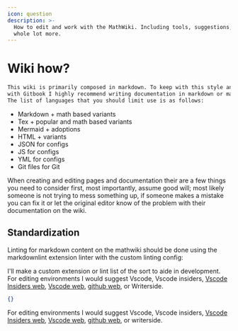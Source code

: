 ```yaml
---
icon: question
description: >-
  How to edit and work with the MathWiki. Including tools, suggestions, and a
  whole lot more.
---
```


# Wiki how?

```markdown
This wiki is primarily composed in markdown. To keep with this style and to stay compatible
with Gitbook I highly recommend writing documentation in markdown or markdown adjacent languages.
The list of languages that you should limit use is as follows:

```

* Markdown + math based variants
* Tex + popular and math based variants
* Mermaid + adoptions
* HTML + variants
* JSON for configs
* JS for configs
* YML for configs
* Git files for Git

When creating and editing pages and documentation their are a few things you need to consider first, most importantly, assume good will; most likely someone is not trying to mess something up, if someone makes a mistake you can fix it or let the original editor know of the problem with their documentation on the wiki.

## Standardization

Linting for markdown content on the mathwiki should be done using the markdownlint extension linter with the custom linting config:

I'll make a custom extension or lint list of the sort to aide in development. For editing environments I would suggest Vscode, Vscode insiders, [Vscode Insiders web](https://insiders.vscode.dev/), [Vscode web](https://vscode.dev/), [github web](https://github.dev), or Writerside.

```json
{}
```

For editing environments I would suggest Vscode, Vscode insiders, [Vscode Insiders web](https://insiders.vscode.dev/), [Vscode web](https://vscode.dev/), [github web](https://github.dev), or writerside.
